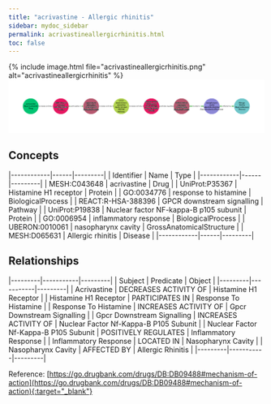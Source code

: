 ```yaml
---
title: "acrivastine - Allergic rhinitis"
sidebar: mydoc_sidebar
permalink: acrivastineallergicrhinitis.html
toc: false 
---
```


{% include image.html file="acrivastineallergicrhinitis.png" alt="acrivastineallergicrhinitis" %}![Path Visualization](/images/acrivastineallergicrhinitis.png)

## Concepts

|------------|------|---------|
| Identifier | Name | Type    |
|------------|------|---------|
| MESH:C043648 | acrivastine | Drug |
| UniProt:P35367 | Histamine H1 receptor | Protein |
| GO:0034776 | response to histamine | BiologicalProcess |
| REACT:R-HSA-388396 | GPCR downstream signalling | Pathway |
| UniProt:P19838 | Nuclear factor NF-kappa-B p105 subunit | Protein |
| GO:0006954 | inflammatory response | BiologicalProcess |
| UBERON:0010061 | nasopharynx cavity | GrossAnatomicalStructure |
| MESH:D065631 | Allergic rhinitis | Disease |
|------------|------|---------|

## Relationships

|---------|-----------|---------|
| Subject | Predicate | Object  |
|---------|-----------|---------|
| Acrivastine | DECREASES ACTIVITY OF | Histamine H1 Receptor |
| Histamine H1 Receptor | PARTICIPATES IN | Response To Histamine |
| Response To Histamine | INCREASES ACTIVITY OF | Gpcr Downstream Signalling |
| Gpcr Downstream Signalling | INCREASES ACTIVITY OF | Nuclear Factor Nf-Kappa-B P105 Subunit |
| Nuclear Factor Nf-Kappa-B P105 Subunit | POSITIVELY REGULATES | Inflammatory Response |
| Inflammatory Response | LOCATED IN | Nasopharynx Cavity |
| Nasopharynx Cavity | AFFECTED BY | Allergic Rhinitis |
|---------|-----------|---------|

Reference: [https://go.drugbank.com/drugs/DB:DB09488#mechanism-of-action](https://go.drugbank.com/drugs/DB:DB09488#mechanism-of-action){:target="_blank"}